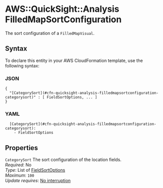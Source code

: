 # AWS::QuickSight::Analysis FilledMapSortConfiguration<a name="aws-properties-quicksight-analysis-filledmapsortconfiguration"></a>

The sort configuration of a `FilledMapVisual`\.

## Syntax<a name="aws-properties-quicksight-analysis-filledmapsortconfiguration-syntax"></a>

To declare this entity in your AWS CloudFormation template, use the following syntax:

### JSON<a name="aws-properties-quicksight-analysis-filledmapsortconfiguration-syntax.json"></a>

```
{
  "[CategorySort](#cfn-quicksight-analysis-filledmapsortconfiguration-categorysort)" : [ FieldSortOptions, ... ]
}
```

### YAML<a name="aws-properties-quicksight-analysis-filledmapsortconfiguration-syntax.yaml"></a>

```
  [CategorySort](#cfn-quicksight-analysis-filledmapsortconfiguration-categorysort): 
    - FieldSortOptions
```

## Properties<a name="aws-properties-quicksight-analysis-filledmapsortconfiguration-properties"></a>

`CategorySort`  <a name="cfn-quicksight-analysis-filledmapsortconfiguration-categorysort"></a>
The sort configuration of the location fields\.  
*Required*: No  
*Type*: List of [FieldSortOptions](aws-properties-quicksight-analysis-fieldsortoptions.md)  
*Maximum*: `100`  
*Update requires*: [No interruption](https://docs.aws.amazon.com/AWSCloudFormation/latest/UserGuide/using-cfn-updating-stacks-update-behaviors.html#update-no-interrupt)